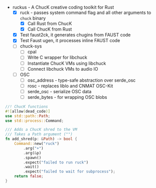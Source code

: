 - ruckus - A ChucK creative coding toolkit for Rust
  - [x] ruck - passes system command flag and all other arguments to `chuck` binary
    - [x] Call Rust from ChucK
    - [x] Call ChucK from Rust
  - [x] Test faust2ck, it generates chugins from FAUST code
  - [x] Test Faust ugen, it processes inline FAUST code
  - [ ] chuck-sys
    - [ ] cpal
    - [ ] Write C wrapper for libchuck
    - [ ] Instantiate ChucK VMs using libchuck
    - [ ] Connect libchuck VMs to audio IO
  - [ ] OSC
    - [ ] osc_address - type-safe abstraction over serde_osc
    - [ ] rosc - replaces liblo and CNMAT OSC-Kit
    - [ ] serde_osc - serialize OSC data
    - [ ] serde_bytes - for wrapping OSC blobs

```rust
//! ChucK functions
#![allow(dead_code)]
use std::path::Path;
use std::process::Command;

/// Adds a ChucK shred to the VM
/// Takes a Path argument ("")
fn add_shred(p: &Path) -> bool {
    Command::new("ruck")
        .arg("+")
        .arg(&p)
        .spawn()
        .expect("failed to run ruck")
        .wait()
        .expect("failed to wait for subprocess");
    return false;
}
```
